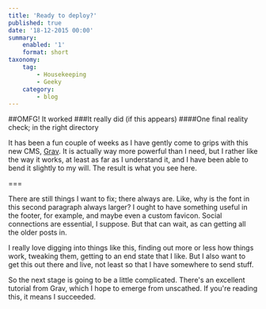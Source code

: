 ```yaml
---
title: 'Ready to deploy?'
published: true
date: '18-12-2015 00:00'
summary:
    enabled: '1'
    format: short
taxonomy:
    tag:
        - Housekeeping
        - Geeky
    category:
        - blog
---
```


##OMFG! It worked
###It really did (if this appears)
####One final reality check; in the right directory

It has been a fun couple of weeks as I have gently come to grips with this new CMS, [Grav](http://getgrav.org/). It is actually way more powerful than I need, but I rather like the way it works, at least as far as I understand it, and I have been able to bend it slightly to my will. The result is what you see here.

===

There are still things I want to fix; there always are. Like, why is the font in this second paragraph always larger? I ought to have something useful in the footer, for example, and maybe even a custom favicon. Social connections are essential, I suppose. But that can wait, as can getting all the older posts in. 

I really love digging into things like this, finding out more or less how things work, tweaking them, getting to an end state that I like. But I also want to get this out there and live, not least so that I have somewhere to send stuff.

So the next stage is going to be a little complicated. There's an excellent tutorial from Grav, which I hope to emerge from unscathed. If you're reading this, it means I succeeded.